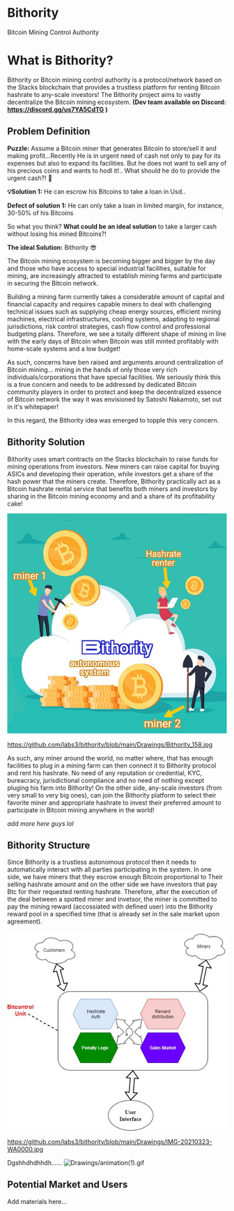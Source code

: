 # Bithority

Bitcoin Mining Control Authority

# What is Bithority?

Bithority or Bitcoin mining control authority is a protocol/network based on the Stacks blockchain that provides a trustless platform for renting Bitcoin hashrate to any-scale investors! The Bithority project aims to vastly decentralize the Bitcoin mining ecosystem.
**(Dev team available on Discord: https://discord.gg/us7YA5CdTG )**

## Problem Definition
**Puzzle:** Assume a Bitcoin miner that generates Bitcoin to store/sell it and making profit...Recently He is in urgent need of cash not only to pay for its expenses but also to expand its facilities. But he does not want to sell any of his precious coins and wants to hodl it!.. What should he do to provide the urgent cash?! 🤔

**💡Solution 1:** He can escrow his Bitcoins to take a loan in Usd.. 

**Defect of solution 1:** He can only take a loan in limited margin, for instance, 30-50% of his Bitcoins

So what you think? **What could be an ideal solution** to take a larger cash without losing his mined Bitcoins?!  
 
**The ideal Solution:** Bithority  😎

The Bitcoin mining ecosystem is becoming bigger and bigger by the day and those who have access to special industrial facilities, suitable for mining, are increasingly attracted to establish mining farms and participate in securing the Bitcoin network. 

Building a mining farm currently takes a considerable amount of capital and financial capacity and requires capable miners to deal with challenging technical issues such as supplying cheap energy sources, efficient mining machines, electrical infrastructures, cooling systems, adapting to regional jurisdictions, risk control strategies, cash flow control and professional budgeting plans. Therefore, we see a totally different shape of mining in line with the early days of Bitcoin when Bitcoin was still minted profitably with home-scale systems and a low budget!

As such, concerns have ben raised and arguments around centralization of Bitcoin mining... mining in the hands of only those very rich individuals/corporations that have special facilities. We seriously think this is a true concern and needs to be addressed by dedicated Bitcoin community players in order to protect and keep the decentralized essence of Bitcoin network the way it was envisioned by Satoshi Nakamoto, set out in it's whitepaper!

In this regard, the Bithority idea was emerged to topple this very concern.

## Bithority Solution

Bithority uses smart contracts on the Stacks blockchain to raise funds for mining operations from investors. New miners can raise capital for buying ASICs and developing their operation, while investors get a share of the hash power that the miners create.
Therefore, Bithority practically act as a Bitcoin hashrate rental service that benefits both miners and investors by sharing in the Bitcoin mining economy and and a share of its profitability cake! 

![Drawings/Bithority_158.jpg](Drawings/Bithority_158.jpg)

https://github.com/labs3/bithority/blob/main/Drawings/Bithority_158.jpg

As such, any miner around the world, no matter where, that has enough facilities to plug in a mining farm can then connect it to Bithority protocol and rent his hashrate. No need of any reputation or credential, KYC, bureacracy, jurisdictional compliance and no need of nothing except pluging his farm into Bithority! 
On the other side, any-scale investors (from very small to very big ones), can join the Bithority platform to select their favorite miner and appropriate hashrate to invest their preferred amount to participate in Bitcoin mining anywhere in the world!

*add more here guys lol*

## Bithority Structure 
Since Bithority is a trustless autonomous protocol then it needs to automatically interact with all parties participating in the system. In one side, we have miners that they escrow enough Bitcoin proportional to 
Their selling hashrate amount and on the other side we have investors that pay Btc for their requested renting hashrate. Therefore, after the execution of the deal between a spotted miner and invetsor, the miner is committed to pay the mining reward (accossiated with defined user) into the Bithority reward pool in a specified time (that is already set in the sale market upon agreement). 


![Drawings/IMG-20210323-WA0000.jpg](Drawings/IMG-20210323-WA0000.jpg)

https://github.com/labs3/bithority/blob/main/Drawings/IMG-20210323-WA0000.jpg

Dgshhdhdhhdh...... 
![Drawings/animation(1).gif](Drawings/animation(1).gif) 

## Potential Market and Users

Add materials here... 
